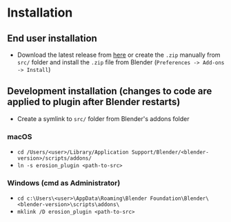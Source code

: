 # Installation

## End user installation
- Download the latest release from [here](https://github.com/petak5/BP/releases/) or create the `.zip` manually from `src/` folder and install the `.zip` file from Blender (`Preferences -> Add-ons -> Install`)

## Development installation (changes to code are applied to plugin after Blender restarts)
- Create a symlink to `src/` folder from Blender's addons folder
### macOS
- `cd /Users/<user>/Library/Application Support/Blender/<blender-version>/scripts/addons/`
- `ln -s erosion_plugin <path-to-src>`
### Windows (cmd as Administrator)
- `cd c:\Users\<user>\AppData\Roaming\Blender Foundation\Blender\<blender-version>\scripts\addons\`
- `mklink /D erosion_plugin <path-to-src>` 
